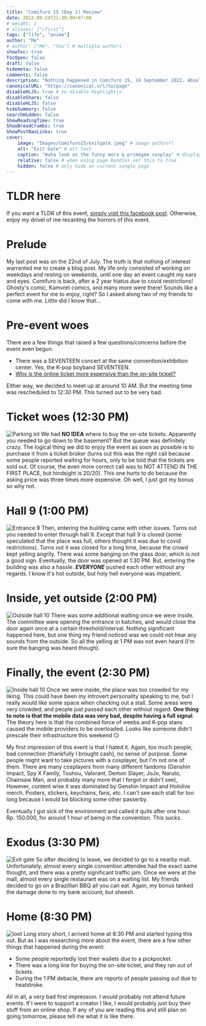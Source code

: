 ```yaml
---
title: "Comifuro 15 (Day 1) Review"
date: 2022-09-24T21:30:00+07:00
# weight: 1
# aliases: ["/first"]
tags: ["life", "anime"]
author: "Me"
# author: ["Me", "You"] # multiple authors
showToc: true
TocOpen: false
draft: false
hidemeta: false
comments: false
description: "Nothing happened in Comifuro 15, 24 September 2022. Absolutely nothing."
canonicalURL: "https://canonical.url/to/page"
disableHLJS: true # to disable highlightjs
disableShare: false
disableHLJS: false
hideSummary: false
searchHidden: false
ShowReadingTime: true
ShowBreadCrumbs: true
ShowPostNavLinks: true
cover:
    image: "Images/Comifuro15/exitgate.jpeg" # image path/url
    alt: "Exit Gate" # alt text
    caption: "Haha look at the funny mora & primogem cosplay" # display caption under cover
    relative: false # when using page bundles set this to true
    hidden: false # only hide on current single page
---
```

# TLDR here
If you want a TLDR of this event, [simply visit this facebook post](https://www.facebook.com/story.php?story_fbid=pfbid02g3VSZ6y6wRK6gsBQGDTre1qS9z5AhtY6b8wv75Q6kwqPiUypPPCt2V6vimjEDMKql&id=100006726640893). Otherwise, enjoy my drivel of me recanting the horrors of this event.

# Prelude
My last post was on the 22nd of July. The truth is that nothing of interest warranted me to create a blog post. My life only consisted of working on weekdays and resting on weekends, until one day an event caught my ears and eyes. Comifuro is back, after a 2 year hiatus due to covid restrictions! Ghosty's comic, Kamvret comics, and many more were there! Sounds like a perfect event for me to enjoy, right? So I asked along two of my friends to come with me. Little did I know that...

# Pre-event woes
There are a few things that raised a few questions/concerns before the event even begun.
- There was a SEVENTEEN concert at the same convention/exhibition center. Yes, the K-pop boyband SEVENTEEN.
- [Why is the online ticket more expensive than the on-site ticket?](https://comifuro.net/)

Either way, we decided to meet up at around 10 AM. But the meeting time was rescheduled to 12:30 PM. This turned out to be very bad.

# Ticket woes (12:30 PM)
![Parking lot](/Images/Comifuro15/parkinglot.jpeg)
We had **NO IDEA** where to buy the on-site tickets. Apparently you needed to go down to the basement? But the queue was definitely crazy. The logical thing we did to enjoy the event as soon as possible is to purchase it from a ticket broker (turns out this was the right call because some people reported waiting for hours, only to be told that the tickets are sold out. Of course, the even more correct call was to NOT ATTEND IN THE FIRST PLACE, but hindsight is 20/20). This one hurts to do because the asking price was three times more expensive. Oh well, I just got my bonus so why not.

# Hall 9 (1:00 PM)
![Entrance 9](/Images/Comifuro15/entrancegate.jpeg)
Then, entering the building came with other issues. Turns out you needed to enter through hall 9. Except that hall 9 is closed (some speculated that the place was full, others thought it was due to covid restrictions). Turns out it was closed for a long time, because the crowd kept yelling angrily. There was some banging on the glass door, which is not a good sign. Eventually, the door was opened at 1:30 PM. But, entering the building was also a hassle. ***EVERYONE*** pushed each other without any regards. I know it's hot outside, but holy hell everyone was impatient.

# Inside, yet outside (2:00 PM)
![Outside hall 10](/Images/Comifuro15/outsidehall10.jpeg)
There was some additional waiting once we were inside. The committee were opening the entrance in batches, and would close the door again once at a certain threshold/interval. Nothing significant happened here, but one thing my friend noticed was we could not hear any sounds from the outside. So all the yelling at 1 PM was not even heard (I'm sure the banging was heard though).

# Finally, the event (2:30 PM)
![Inside hall 10](/Images/Comifuro15/insidehall10.jpeg)
Once we were inside, the place was too crowded for my liking. This could have been my introvert personality speaking to me, but I really would like some space when checking out a stall. Some areas were very crowded, and people just passed each other without regard. **One thing to note is that the mobile data was very bad, despite having a full signal**. The theory here is that the combined force of weebs and K-pop stans caused the mobile providers to be overloaded. Looks like someone didn't prescale their infrastructure this weekend :smirk:

My first impression of this event is that I hated it. Again, too much people, bad connection (thankfully I brought cash), no sense of purpose. Some people might want to take pictures with a cosplayer, but I'm not one of them. There are many cosplayers from many different fandoms (Genshin Impact, Spy X Family, Touhou, Valorant, Demon Slayer, JoJo, Naruto, Chainsaw Man, and probably many more that I forgot or didn't see), However, content wise it was dominated by Genshin Impact and Hololive merch. Posters, stickers, keychains, fans, etc. I can't see each stall for too long because I would be blocking some other passerby.

Eventually I got sick of the environment and called it quits after one hour. Rp. 150.000, for around 1 hour of being in the convention. This sucks.

# Exodus (3:30 PM)
![Exit gate](/Images/Comifuro15/exitgate.jpeg)
So after deciding to leave, we decided to go to a nearby mall. Unfortunately, almost every single convention attendee had the exact same thought, and there was a pretty significant traffic jam. Once we were at the mall, almost every single restaurant was on a waiting list. My friends decided to go on a Brazillian BBQ all you can eat. Again, my bonus tanked the damage done to my bank account, but sheesh.

# Home (8:30 PM)
![loot](/Images/Comifuro15/loot.jpeg)
Long story short, I arrived home at 8:30 PM and started typing this out. But as I was researching more about the event, there are a few other things that happened during the event:
- Some people reportedly lost their wallets due to a pickpocket.
- There was a long line for buying the on-site ticket, and they ran out of tickets.
- During the 1 PM debacle, there are reports of people passing out due to heatstroke.

All in all, a very bad first impression. I would probably not attend future events. If I were to support a creator I like, I would probably just buy their stuff from an online shop. If any of you are reading this and still plan on going tomorrow, please tell me what it is like there.
